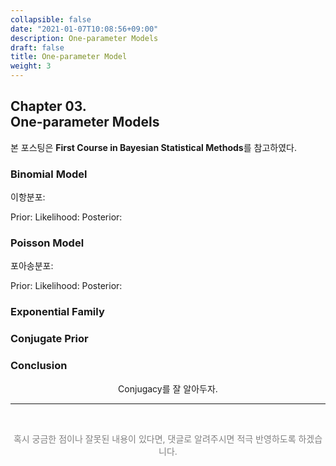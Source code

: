 ```yaml
---
collapsible: false
date: "2021-01-07T10:08:56+09:00"
description: One-parameter Models
draft: false
title: One-parameter Model
weight: 3
---
```


## Chapter 03. <br> One-parameter Models
본 포스팅은 **First Course in Bayesian Statistical Methods**를 참고하였다.

### Binomial Model
이항분포:

Prior: 
Likelihood:
Posterior: 

### Poisson Model
포아송분포:

Prior:
Likelihood:
Posterior:

### Exponential Family


### Conjugate Prior

### Conclusion
<p style='text-align: center'> Conjugacy를 잘 알아두자. </p>

---
<br> 
<p style='text-align: center; color:gray'> 혹시 궁금한 점이나 잘못된 내용이 있다면, 댓글로 알려주시면 적극 반영하도록 하겠습니다. </p>

<br>
<br>